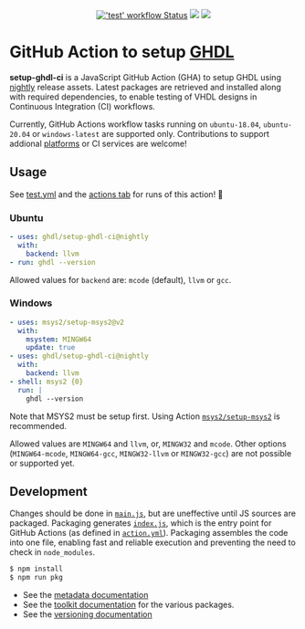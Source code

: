 
<p align="center">
  <a title="'test' workflow Status" href="https://github.com/ghdl/setup-ghdl-ci/actions?query=workflow%3Atest"><img alt="'test' workflow Status" src="https://img.shields.io/github/workflow/status/ghdl/setup-ghdl-ci/test?longCache=true&style=flat-square&label=test&logo=github"></a><!--
  -->
  <a title="Dependency Status" href="https://david-dm.org/ghdl/setup-ghdl-ci"><img src="https://img.shields.io/david/ghdl/setup-ghdl-ci.svg?longCache=true&style=flat-square&label=deps&logo=npm"></a><!--
  -->
  <a title="DevDependency Status" href="https://david-dm.org/ghdl/setup-ghdl-ci?type=dev"><img src="https://img.shields.io/david/dev/ghdl/setup-ghdl-ci.svg?longCache=true&style=flat-square&label=devdeps&logo=npm"></a>
</p>

# GitHub Action to setup [GHDL](https://github.com/ghdl/ghdl)

**setup-ghdl-ci** is a JavaScript GitHub Action (GHA) to setup GHDL using [nightly](https://github.com/ghdl/ghdl/releases/tag/nightly) release assets. Latest packages are retrieved and installed along with required dependencies, to enable testing of VHDL designs in Continuous Integration (CI) workflows.

Currently, GitHub Actions workflow tasks running on `ubuntu-18.04`, `ubuntu-20.04` or `windows-latest` are supported only. Contributions to support addional [platforms](https://help.github.com/en/actions/reference/virtual-environments-for-github-hosted-runners#supported-runners-and-hardware-resources) or CI services are welcome!

## Usage

See [test.yml](.github/workflows/test.yml) and the [actions tab](https://github.com/ghdl/setup-ghdl-ci/actions) for runs of this action! :rocket:

### Ubuntu

```yaml
- uses: ghdl/setup-ghdl-ci@nightly
  with:
    backend: llvm
- run: ghdl --version
```

Allowed values for `backend` are: `mcode` (default), `llvm` or `gcc`.

### Windows

```yml
- uses: msys2/setup-msys2@v2
  with:
    msystem: MINGW64
    update: true
- uses: ghdl/setup-ghdl-ci@nightly
  with:
    backend: llvm
- shell: msys2 {0}
  run: |
    ghdl --version
```

Note that MSYS2 must be setup first. Using Action [`msys2/setup-msys2`](https://github.com/msys2/setup-msys2) is recommended.

Allowed values are `MINGW64` and `llvm`, or, `MINGW32` and `mcode`. Other options (`MINGW64-mcode`, `MINGW64-gcc`, `MINGW32-llvm` or `MINGW32-gcc`) are not possible or supported yet.

## Development

Changes should be done in [`main.js`](./main.js), but are uneffective until JS sources are packaged. Packaging generates [`index.js`](./index.js), which is the entry point for GitHub Actions (as defined in [`action.yml`](./action.yml)). Packaging assembles the code into one file, enabling fast and reliable execution and preventing the need to check in `node_modules`.

```sh
$ npm install
$ npm run pkg
```

- See the [metadata documentation](https://help.github.com/en/articles/metadata-syntax-for-github-actions)
- See the [toolkit documentation](https://github.com/actions/toolkit/blob/master/README.md#packages) for the various packages.
- See the [versioning documentation](https://github.com/actions/toolkit/blob/master/docs/action-versioning.md)

